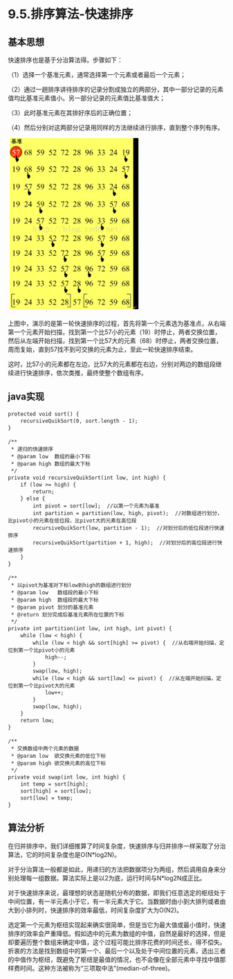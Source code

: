 # 9.5.排序算法-快速排序

## 基本思想

快速排序也是基于分治算法得。步骤如下：

（1）选择一个基准元素，通常选择第一个元素或者最后一个元素；

（2）通过一趟排序讲待排序的记录分割成独立的两部分，其中一部分记录的元素值均比基准元素值小。另一部分记录的元素值比基准值大；

（3）此时基准元素在其排好序后的正确位置；

（4）然后分别对这两部分记录用同样的方法继续进行排序，直到整个序列有序。

![在这里插入图片描述](截图/9.5-1.png)

上图中，演示的是第一轮快速排序的过程，首先将第一个元素选为基准点，从右端第一个元素开始扫描，找到第一个比57小的元素（19）时停止，两者交换位置，然后从左端开始扫描，找到第一个比57大的元素（68）时停止，两者交换位置，周而复始，直到57找不到可交换的元素为止，至此一轮快速排序结束。

这时，比57小的元素都在左边，比57大的元素都在右边，分别对两边的数组段继续进行快速排序，依次类推，最终使整个数组有序。

## java实现

```
protected void sort() {
    recursiveQuikSort(0, sort.length - 1);
}

/**
 * 递归的快速排序
 * @param low  数组的最小下标
 * @param high 数组的最大下标
 */
private void recursiveQuikSort(int low, int high) {
    if (low >= high) {
        return;
    } else {
        int pivot = sort[low];  //以第一个元素为基准
        int partition = partition(low, high, pivot);  //对数组进行划分，比pivot小的元素在低位段，比pivot大的元素在高位段
        recursiveQuikSort(low, partition - 1);  //对划分后的低位段进行快速排序
        recursiveQuikSort(partition + 1, high);  //对划分后的高位段进行快速排序
    }
}

/**
 * 以pivot为基准对下标low到high的数组进行划分
 * @param low   数组段的最小下标
 * @param high  数组段的最大下标
 * @param pivot 划分的基准元素
 * @return 划分完成后基准元素所在位置的下标
 */
private int partition(int low, int high, int pivot) {
    while (low < high) {
        while (low < high && sort[high] >= pivot) {  //从右端开始扫描，定位到第一个比pivot小的元素
            high--;
        }
        swap(low, high);
        while (low < high && sort[low] <= pivot) {  //从左端开始扫描，定位到第一个比pivot大的元素
            low++;
        }
        swap(low, high);
    }
    return low;
}

/**
 * 交换数组中两个元素的数据
 * @param low  欲交换元素的低位下标
 * @param high 欲交换元素的高位下标
 */
private void swap(int low, int high) {
    int temp = sort[high];
    sort[high] = sort[low];
    sort[low] = temp;
}
```

## 算法分析

在归并排序中，我们详细推算了时间复杂度，快速排序与归并排序一样采取了分治算法，它的时间复杂度也是O(N*log2N)。

对于分治算法一般都是如此，用递归的方法把数据项分为两组，然后调用自身来分别处理每一组数据。算法实际上是以2为底，运行时间与N*log2N成正比。

对于快速排序来说，最理想的状态是随机分布的数据，即我们任意选定的枢纽处于中间位置，有一半元素小于它，有一半元素大于它。当数据时由小到大排列或者由大到小排列时，快速排序的效率最低，时间复杂度扩大为O(N2)。

选定第一个元素为枢纽实现起来确实很简单，但是当它为最大值或最小值时，快速排序的效率会严重降低。假如选中的元素为数组的中值，自然是最好的选择，但是却要遍历整个数组来确定中值，这个过程可能比排序花费的时间还长，得不偿失。折衷的方法是找到数组中的第一个、最后一个以及处于中间位置的元素，选出三者的中值作为枢纽，既避免了枢纽是最值的情况，也不会像在全部元素中寻找中值那样费时间。这种方法被称为“三项取中法”(median-of-three)。